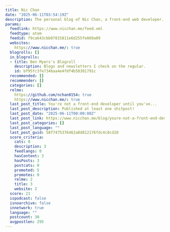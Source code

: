 ```yaml
---
title: Nic Chan
date: "2025-06-11T03:54:19Z"
description: The personal blog of Nic Chan, a front-end web developer.
params:
  feedlink: https://www.nicchan.me/feed.xml
  feedtype: atom
  feedid: f9ca643cbb07815811e6d255fe869a09
  websites:
    https://www.nicchan.me/: true
  blogrolls: []
  in_blogrolls:
  - title: Ben Myers's Blogroll
    description: Blogs and newsletters I check on the regular.
    id: bf95fc3fe734baa4e4fdf4b50381791c
  recommended: []
  recommender: []
  categories: []
  relme:
    https://github.com/nchan0154: true
    https://www.nicchan.me/: true
  last_post_title: You're not a front-end developer until you've...
  last_post_description: Published at least one shitpost!
  last_post_date: "2025-06-11T00:00:00Z"
  last_post_link: https://www.nicchan.me/blog/youre-not-a-front-end-developer-until-youve/
  last_post_categories: []
  last_post_language: ""
  last_post_guid: 58f7475376462a8d812176fdc4c8cd20
  score_criteria:
    cats: 0
    description: 3
    feedlangs: 0
    hasContent: 3
    hasPosts: 3
    postcats: 0
    promoted: 5
    promotes: 0
    relme: 2
    title: 3
    website: 2
  score: 21
  ispodcast: false
  isnoarchive: false
  innetwork: true
  language: ""
  postcount: 30
  avgpostlen: 295
---
```

